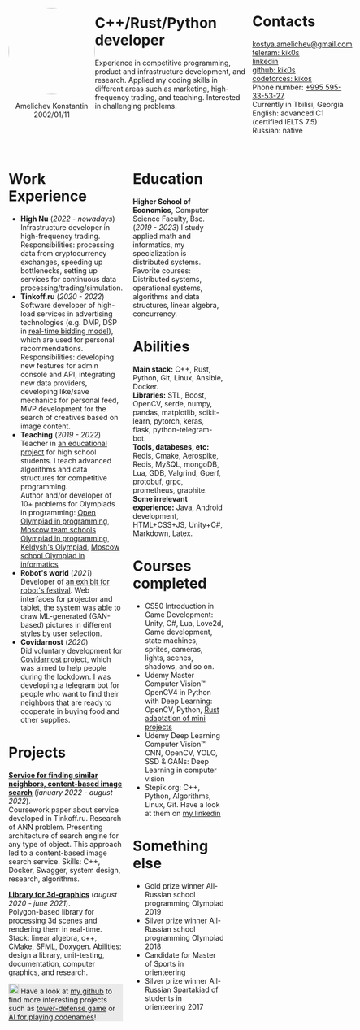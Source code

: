 <div style="margin: 40px 40px 0 40px;">
<div style="justify-content: space-around; display: flex; align-items: center;"> <div width=170px><img style="object-fit:cover; border-radius:70%; margin: 0 auto;" width=170px src="https://avatars.githubusercontent.com/u/20306967"><p style="text-align: center;">Amelichev Konstantin<br>2002/01/11</p></div>
<div style="padding-right: 10px;">

# C++/Rust/Python developer

<p style="width: 300px; padding-bottom: 45px;">
Experience in competitive programming, product and infrastructure development, and research. Applied my coding skills in different areas such as marketing, high-frequency trading, and teaching. Interested in challenging problems.
</p>
</div>
<div>

# Contacts

<p style="align-items: center;">

[<ins>kostya.amelichev@gmail.com</ins>](mailto:kostya.amelichev@gmail.com) <br>
[<ins>teleram: kik0s</ins>](https://t.me/kik0s) <br>
[<ins>linkedin</ins>](https://www.linkedin.com/in/konstantin-amelichev-66a546219/) <br>
[<ins>github: kik0s</ins>](https://github.com/kik0s) <br>
[<ins>codeforces: kikos</ins>](https://codeforces.com/profile/KiKoS) <br>
Phone number: <ins>+995 595-33-53-27</ins>.<br>
Currently in Tbilisi, Georgia<br>
English: advanced C1 (certified IELTS 7.5)<br>
Russian: native
</p>
</div>
</div><br>
<div style="justify-content: space-around; display: flex;">
<div style="padding-right: 20px;">

# Work Experience
* **High Nu** (_2022 - nowadays_) <br>
Infrastructure developer in high-frequency trading.<br>
Responsibilities: processing data from cryptocurrency exchanges, speeding up bottlenecks, setting up services for continuous data processing/trading/simulation.
* **Tinkoff.ru** (_2020 - 2022_) <br>
Software developer of high-load services in advertising technologies (e.g. DMP, DSP in [<ins>real-time bidding model</ins>](http://rtb-media.ru/wiki/)), which are used for personal recommendations. <br>
Responsibilities: developing new features for admin console and API, integrating new data providers, developing like/save mechanics for personal feed, MVP development for the search of creatives based on image content.
* **Teaching** (_2019 - 2022_) <br>
Teacher in [<ins>an educational project</ins>](https://fintech.tinkoff.ru/study/generation/algo/) for high school students. I teach advanced algorithms and data structures for competitive programming. <br>
Author and/or developer of 10+ problems for Olympiads in programming: [<ins>Open Olympiad in programming</ins>](https://olympiads.ru/zaoch), [<ins>Moscow team schools Olympiad in programming</ins>](https://olympiads.ru/team), [<ins>Keldysh's Olympiad</ins>](https://www.jroi.ru/), [<ins>Moscow school Olympiad in informatics</ins>](https://mos-inf.olimpiada.ru/)
* **Robot's world** (_2021_) <br>
Developer of [<ins>an exhibit for robot's festival</ins>](https://xn--80acbclsxybashnis9k.xn--p1ai/). Web interfaces for projector and tablet, the system was able to draw ML-generated (GAN-based) pictures in different styles by user selection.
* **Covidarnost** (_2020_) <br>
Did voluntary development for [<ins>Covidarnost</ins>](https://www.instagram.com/covidarnost/) project, which was aimed to help people during the lockdown. I was developing a telegram bot for people who want to find their neighbors that are ready to cooperate in buying food and other supplies.

# Projects

[<ins>**Service for finding similar neighbors, content-based image search**</ins>](https://github.com/kik0s/similarity-search-coursework) (_january 2022 - august 2022_). <br>
Coursework paper about service developed in Tinkoff.ru. Research of ANN problem. Presenting architecture of search engine for any type of object. This approach led to a content-based image search service. Skills: C++, Docker, Swagger, system design, research, algorithms.

[<ins>**Library for 3d-graphics**</ins>](https://github.com/kik0s/3d-framework) (_august 2020 - june 2021_). <br>
Polygon-based library for processing 3d scenes and rendering them in real-time. Stack: linear algebra, c++, CMake, SFML, Doxygen. Abilities: design a library, unit-testing, documentation, computer graphics, and research.

<p style="background-color:#eaeaea;margin:0;"> <img src="https://icon-library.com/images/important-icon-png/important-icon-png-21.jpg" width=20px></img> Have a look at <a href="https://github.com/kik0s"><ins>my github</ins></a> to find more interesting projects such as <a href="https://github.com/kik0s"><ins>tower-defense game</ins></a> or <a style="padding: 0;" href="https://github.com/kik0s"><ins>AI for playing codenames</ins></a>! </p>
</div>

<div style="float:right;" width=1000px>

# Education

**Higher School of Economics**, Computer Science Faculty, Bsc. (_2019 - 2023_)
I study applied math and informatics, my specialization is distributed systems. Favorite courses: Distributed systems, operational systems, algorithms and data structures, linear algebra, concurrency.

# Abilities

**Main stack:**  C++, Rust, Python, Git, Linux, Ansible, Docker. <br>
**Libraries:** STL, Boost, OpenCV, serde, numpy, pandas, matplotlib, scikit-learn, pytorch, keras, flask, python-telegram-bot. <br>
**Tools, databeses, etc:** Redis, Cmake, Aerospike, Redis, MySQL, mongoDB, Lua, GDB, Valgrind, Gperf, protobuf, grpc, prometheus, graphite. <br>
**Some irrelevant experience:** Java, Android development, HTML+CSS+JS, Unity+C#, Markdown, Latex.

# Courses completed
* CS50 Introduction in Game Development: Unity, C#, Lua, Love2d, Game development, state machines, sprites, cameras, lights, scenes, shadows, and so on.
* Udemy Master Computer Vision™ OpenCV4 in Python with Deep Learning: OpenCV, Python, [<ins>Rust adaptation of mini projects</ins>](https://github.com/kik0s/cv_projects)
* Udemy Deep Learning Computer Vision™ CNN, OpenCV, YOLO, SSD & GANs: Deep Learning in computer vision
* Stepik.org: C++, Python, Algorithms, Linux, Git. Have a look at them on [<ins>my linkedin</ins>](https://www.linkedin.com/in/konstantin-amelichev-66a546219/details/certifications/)

# Something else
* Gold prize winner All-Russian school programming Olympiad 2019
* Silver prize winner All-Russian school programming Olympiad 2018
* Candidate for Master of Sports in orienteering
* Silver prize winner All-Russian Spartakiad of students in orienteering 2017
</div></div></div>
